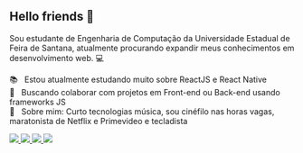 ## Hello friends 👋
Sou estudante de Engenharia de Computação da Universidade Estadual de Feira de Santana, atualmente procurando expandir meus conhecimentos em desenvolvimento web. :computer:

:books: &nbsp; Estou atualmente estudando muito sobre ReactJS e React Native
<br/> :purple_heart: &nbsp; Buscando colaborar com projetos em Front-end ou Back-end usando frameworks JS
<br/> 💬  &nbsp; Sobre mim: Curto tecnologias música, sou cinéfilo nas horas vagas, maratonista de Netflix e Primevideo e tecladista

<p>
  <a
    href="https://www.instagram.com/afonsomachado" 
    alt="Instagram"
    target="blank"
  >
    <img src="https://img.shields.io/badge/-Instagram-4169E1?style=flat&logo=Instagram&logoColor=white" />
  </a>
  <a
    href="https://www.linkedin.com/in/AfonsoMachado/" 
    alt="LinkedIn"
    target="blank"
  >
    <img src="https://img.shields.io/badge/-LinkedIn-4169E1?style=flat&logo=Linkedin&logoColor=white" />
  <a
    href="mailto:afonsosmachado@gmail.com" 
    alt="Gmail"
    target="blank"
  >
    <img src="https://img.shields.io/badge/-Gmail-4169E1?style=flat&logo=Gmail&logoColor=white" />
  </a>
  <a
    href="https://whats.link/afonsomachado" 
    alt="WhatsApp"
    target="blank"
  >
    <img src="https://img.shields.io/badge/-WhatsApp-4169E1?style=flat&logo=WhatsApp&logoColor=white" />
  </a>


<!--
**rafaelmartins92/rafaelmartins92** is a ✨ _special_ ✨ repository because its `README.md` (this file) appears on your GitHub profile.

Here are some ideas to get you started:

- 🔭 I’m currently working on my personal blog with Gatsby, React, GraphQL and Netlify 
- 🌱 I’m currently learning ...
- 👯 I’m looking to collaborate on ...
- 🤔 I’m looking for help with ...
- 💬 Ask me about ...
- 📫 How to reach me: ...
- 😄 Pronouns: ...
- ⚡ Fun fact: ...

### Useful links: 

-->

